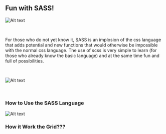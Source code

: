 
<h2> Fun with SASS! </h2>

![Alt text](https://i.imgur.com/XiLsNZ7.jpg "SASS-PixelArt-Pack-by-Jonny-Banana")

</BR>

For those who do not yet know it, SASS is an implosion of the css language that adds potential and new functions that would otherwise be impossible with the normal css language.
The use of scss is very simple to learn (for those who already know the basic language) and at the same time fun and full of possibilities.

</BR>


![Alt text](https://i.imgur.com/faU4yUy.jpg "SASS-PixelArt-Pack-by-Jonny-Banana")

</BR>

<h3> How to Use the SASS Language</h3>

![Alt text](https://i.imgur.com/tD2AOOp.png "SASS-PixelArt-Pack-by-Jonny-Banana")



<h3> How it Work the Grid??? </h3>
